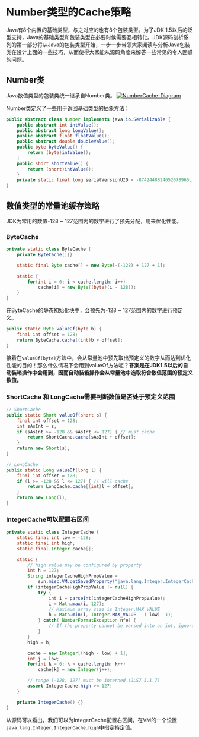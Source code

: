 # Number类型的Cache策略

Java有8个内置的基础类型，与之对应的也有8个包装类型。为了JDK 1.5以后的泛型支持，Java的基础类型和包装类型在必要时候需要互相转化。JDK源码剖析系列的第一部分将从Java的包装类型开始，一步一步带领大家阅读与分析Java包装类在设计上面的一些技巧，从而使得大家能从源码角度来解答一些常见的令人困惑的问题。

## Number类

Java数值类型的包装类统一继承自Number类。
[![NumberCache-Diagram](https://i.imgur.com/GYwr37l.png)](https://i.imgur.com/GYwr37l.png)

Number类定义了一些用于返回基础类型的抽象方法：

```java
public abstract class Number implements java.io.Serializable {
    public abstract int intValue();
    public abstract long longValue();
    public abstract float floatValue();
    public abstract double doubleValue();
    public byte byteValue() {
        return (byte)intValue();
    }
    public short shortValue() {
        return (short)intValue();
    }
    private static final long serialVersionUID = -8742448824652078965L;
}
```

## 数值类型的常量池缓存策略

JDK为常用的数值-128 ~ 127范围内的数字进行了预先分配，用来优化性能。

### ByteCache

```java
private static class ByteCache {
    private ByteCache(){}

    static final Byte cache[] = new Byte[-(-128) + 127 + 1];

    static {
        for(int i = 0; i < cache.length; i++)
            cache[i] = new Byte((byte)(i - 128));
    }
}
```

在ByteCache的静态初始化块中，会预先为-128 ~ 127范围内的数字进行预定义。

```java
public static Byte valueOf(byte b) {
    final int offset = 128;
    return ByteCache.cache[(int)b + offset];
}
```

接着在`valueOf(byte)`方法中，会从常量池中预先取出预定义的数字从而达到优化性能的目的！那么什么情况下会用到valueOf方法呢？**答案是在JDK1.5以后的自动装箱操作中会用到，因而自动装箱操作会从常量池中选取符合数值范围的预定义数值。**

### ShortCache 和 LongCache需要判断数值是否处于预定义范围

```java
// ShortCache
public static Short valueOf(short s) {
    final int offset = 128;
    int sAsInt = s;
    if (sAsInt >= -128 && sAsInt <= 127) { // must cache
        return ShortCache.cache[sAsInt + offset];
    }
    return new Short(s);
}

// LongCache
public static Long valueOf(long l) {
    final int offset = 128;
    if (l >= -128 && l <= 127) { // will cache
        return LongCache.cache[(int)l + offset];
    }
    return new Long(l);
}
```

### IntegerCache可以配置右区间

```java
private static class IntegerCache {
    static final int low = -128;
    static final int high;
    static final Integer cache[];

    static {
        // high value may be configured by property
        int h = 127;
        String integerCacheHighPropValue =
            sun.misc.VM.getSavedProperty("java.lang.Integer.IntegerCache.high");
        if (integerCacheHighPropValue != null) {
            try {
                int i = parseInt(integerCacheHighPropValue);
                i = Math.max(i, 127);
                // Maximum array size is Integer.MAX_VALUE
                h = Math.min(i, Integer.MAX_VALUE - (-low) -1);
            } catch( NumberFormatException nfe) {
                // If the property cannot be parsed into an int, ignore it.
            }
        }
        high = h;

        cache = new Integer[(high - low) + 1];
        int j = low;
        for(int k = 0; k < cache.length; k++)
            cache[k] = new Integer(j++);

        // range [-128, 127] must be interned (JLS7 5.1.7)
        assert IntegerCache.high >= 127;
    }

    private IntegerCache() {}
}
```

从源码可以看出，我们可以为IntegerCache配置右区间，在VM的一个设置`java.lang.Integer.IntegerCache.high`中指定特定值。
